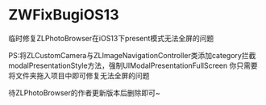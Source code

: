 # ZWFixBugiOS13
临时修复ZLPhotoBrowser在iOS13下present模式无法全屏的问题

PS:将ZLCustomCamera与ZLImageNavigationController类添加category拦截modalPresentationStyle方法，强制UIModalPresentationFullScreen
你只需要将文件夹拖入项目中即可修复无法全屏的问题

待ZLPhotoBrowser的作者更新版本后删除即可~


